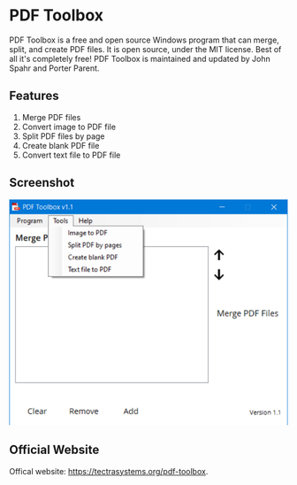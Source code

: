 # PDF Toolbox
PDF Toolbox is a free and open source Windows program that can merge, split, and create PDF files. It is open source, under the MIT license. Best of all it's completely free! PDF Toolbox is maintained and updated by John Spahr and Porter Parent.

## Features
1. Merge PDF files
2. Convert image to PDF file
3. Split PDF files by page
4. Create blank PDF file
5. Convert text file to PDF file

## Screenshot
![Screenshot](https://github.com/JohnSpahr/PDFToolbox/blob/master/Screenshot.PNG?raw=true)

## Official Website
Offical website: https://tectrasystems.org/pdf-toolbox.
